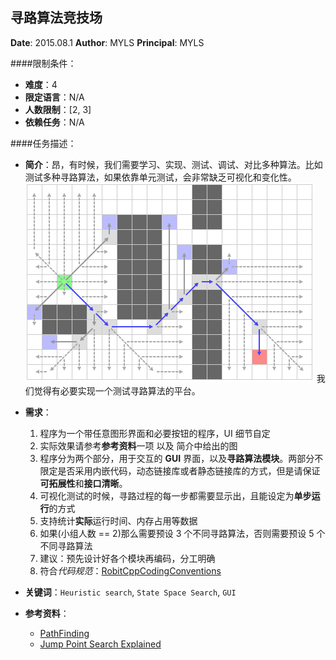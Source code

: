 寻路算法竞技场
---

**Date**: 2015.08.1
**Author**: MYLS
**Principal**: MYLS

####限制条件：

 - **难度**：4
 - **限定语言**：N/A
 - **人数限制**：[2, 3]
 - **依赖任务**：N/A

####任务描述：

 - **简介**：昂，有时候，我们需要学习、实现、测试、调试、对比多种算法。比如测试多种寻路算法，如果依靠单元测试，会非常缺乏可视化和变化性。
![JPS](img/TeamWork_PathFinder.JPS.png)
 我们觉得有必要实现一个测试寻路算法的平台。

 - **需求**：
    1. 程序为一个带任意图形界面和必要按钮的程序，UI 细节自定
    2. 实际效果请参考**参考资料**一项 以及 简介中给出的图
    3. 程序分为两个部分，用于交互的 **GUI** 界面，以及**寻路算法模块**。两部分不限定是否采用内嵌代码，动态链接库或者静态链接库的方式，但是请保证**可拓展性**和**接口清晰**。
    4. 可视化测试的时候，寻路过程的每一步都需要显示出，且能设定为**单步运行**的方式
    5. 支持统计**实际**运行时间、内存占用等数据
    6. 如果(小组人数 == 2)那么需要预设 3 个不同寻路算法，否则需要预设 5 个不同寻路算法
    7. 建议：预先设计好各个模块再编码，分工明确
    8. 符合*代码规范*：[RobitCppCodingConventions](ref/RobitCppCodingConventions.md)

 - **关键词**：`Heuristic search`, `State Space Search`, `GUI`
 - **参考资料**：
 	- [PathFinding](http://qiao.github.io/PathFinding.js/visual/)
 	- [Jump Point Search Explained](http://zerowidth.com/2013/05/05/jump-point-search-explained.html)


